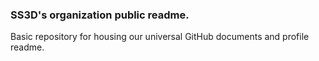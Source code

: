 ### SS3D's organization public readme.

Basic repository for housing our universal GitHub documents and profile readme.